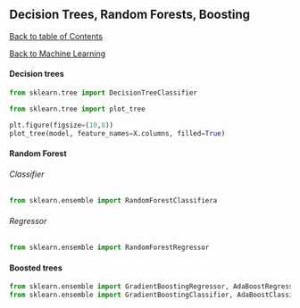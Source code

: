## Decision Trees, Random Forests, Boosting
[Back to table of Contents](../README.md)

[Back to Machine Learning](ml.md)

#### Decision trees

```python
from sklearn.tree import DecisionTreeClassifier

from sklearn.tree import plot_tree

plt.figure(figsize=(10,8))
plot_tree(model, feature_names=X.columns, filled=True)
```

#### Random Forest 

###### Classifier

```python
from sklearn.ensemble import RandomForestClassifiera
```

###### Regressor

```python
from sklearn.ensemble import RandomForestRegressor
```

#### Boosted trees

```python
from sklearn.ensemble import GradientBoostingRegressor, AdaBoostRegressor
from sklearn.ensemble import GradientBoostingClassifier, AdaBoostClassifier
```